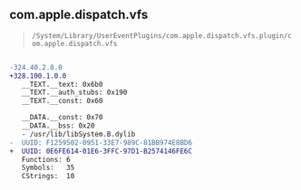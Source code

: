 ## com.apple.dispatch.vfs

> `/System/Library/UserEventPlugins/com.apple.dispatch.vfs.plugin/com.apple.dispatch.vfs`

```diff

-324.40.2.0.0
+328.100.1.0.0
   __TEXT.__text: 0x6b0
   __TEXT.__auth_stubs: 0x190
   __TEXT.__const: 0x60

   __DATA.__const: 0x70
   __DATA.__bss: 0x20
   - /usr/lib/libSystem.B.dylib
-  UUID: F1259502-0951-33E7-989C-81BB974E8BD6
+  UUID: 0E6FE614-01E6-3FFC-97D1-B2574146FE6C
   Functions: 6
   Symbols:   35
   CStrings:  10

```
